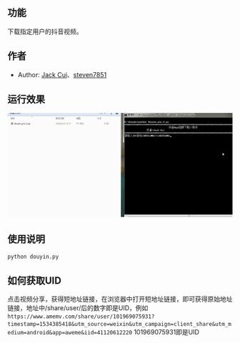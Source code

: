## 功能

下载指定用户的抖音视频。

## 作者

* Author: [Jack Cui](http://cuijiahua.com "悬停显示")、[steven7851](https://github.com/steven7851 "悬停显示")

## 运行效果

![image](https://github.com/Jack-Cherish/Pictures/blob/master/14.gif)

## 使用说明

	python douyin.py

## 如何获取UID
点击视频分享，获得短地址链接，在浏览器中打开短地址链接，即可获得原始地址链接，地址中/share/user/后的数字即是UID，例如`https://www.amemv.com/share/user/101969075931?timestamp=1534385418&utm_source=weixin&utm_campaign=client_share&utm_medium=android&app=aweme&iid=41120612220`
101969075931即是UID
